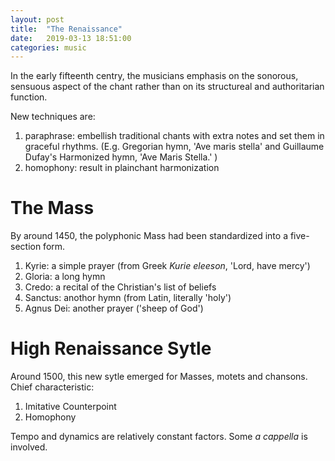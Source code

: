 ```yaml
---
layout: post
title:  "The Renaissance"
date:   2019-03-13 18:51:00
categories: music
---
```

In the early fifteenth centry, the musicians emphasis on the sonorous, sensuous aspect of the chant rather than on its structureal and authoritarian function. 

New techniques are:
1. paraphrase: embellish traditional chants with extra notes and set them in graceful rhythms. (E.g. Gregorian hymn, 'Ave maris stella' and Guillaume Dufay's Harmonized hymn, 'Ave Maris Stella.' )
2. homophony: result in plainchant harmonization 

# The Mass

By around 1450, the polyphonic Mass had been standardized into a five-section form.

1. Kyrie: a simple prayer (from Greek *Kurie eleeson*, 'Lord, have mercy')
2. Gloria: a long hymn
3. Credo: a recital of the Christian's list of beliefs
4. Sanctus: anothor hymn (from Latin, literally 'holy')
5. Agnus Dei: another prayer ('sheep of God')

# High Renaissance Sytle

Around 1500, this new sytle emerged for Masses, motets and chansons. Chief characteristic:
1. Imitative Counterpoint
2. Homophony

Tempo and dynamics are relatively constant factors. Some *a cappella* is involved.